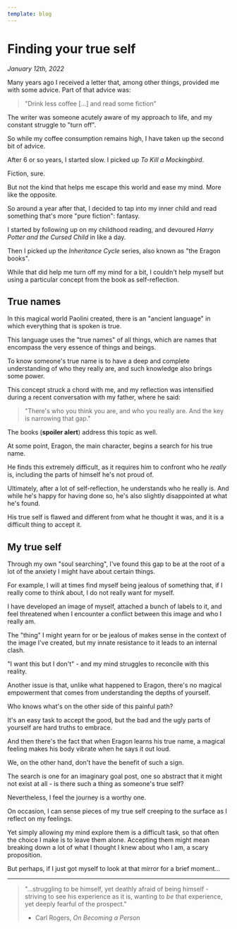 ```yaml
---
template: blog
---
```


# Finding your true self

_January 12th, 2022_

Many years ago I received a letter that, among other things, provided me with some advice. Part of that advice was:

<blockquote>

"Drink less coffee [...] and read some fiction"

</blockquote>

The writer was someone acutely aware of my approach to life, and my constant struggle to "turn off".

So while my coffee consumption remains high, I have taken up the second bit of advice.

After 6 or so years, I started slow. I picked up _To Kill a Mockingbird_.

Fiction, sure.

But not the kind that helps me escape this world and ease my mind. More like the opposite.

So around a year after that, I decided to tap into my inner child and read something that's more "pure fiction": fantasy.

I started by following up on my childhood reading, and devoured _Harry Potter and the Cursed Child_ in like a day.

Then I picked up the _Inheritance Cycle_ series, also known as "the Eragon books".

While that did help me turn off my mind for a bit, I couldn't help myself but using a particular concept from the book as self-reflection.

## True names

In this magical world Paolini created, there is an "ancient language" in which everything that is spoken is true.

This language uses the "true names" of all things, which are names that encompass the very essence of things and beings.

To know someone's true name is to have a deep and complete understanding of who they really are, and such knowledge also brings some power.

This concept struck a chord with me, and my reflection was intensified during a recent conversation with my father, where he said:

<blockquote>

"There's who you think you are, and who you really are. And the key is narrowing that gap."

</blockquote>

The books (**spoiler alert**) address this topic as well.

At some point, Eragon, the main character, begins a search for his true name.

He finds this extremely difficult, as it requires him to confront who he _really_ is, including the parts of himself he's not proud of.

Ultimately, after a lot of self-reflection, he understands who he really is. And while he's happy for having done so, he's also slightly disappointed at what he's found.

His true self is flawed and different from what he thought it was, and it is a difficult thing to accept it.

## My true self

Through my own "soul searching", I've found this gap to be at the root of a lot of the anxiety I might have about certain things.

For example, I will at times find myself being jealous of something that, if I really come to think about, I do not really want for myself.

I have developed an image of myself, attached a bunch of labels to it, and feel threatened when I encounter a conflict between this image and who I really am.

The "thing" I might yearn for or be jealous of makes sense in the context of the image I've created, but my innate resistance to it leads to an internal clash.

"I want this but I don't" - and my mind struggles to reconcile with this reality.

Another issue is that, unlike what happened to Eragon, there's no magical empowerment that comes from understanding the depths of yourself.

Who knows what's on the other side of this painful path?

It's an easy task to accept the good, but the bad and the ugly parts of yourself are hard truths to embrace.

And then there's the fact that when Eragon learns his true name, a magical feeling makes his body vibrate when he says it out loud.

We, on the other hand, don't have the benefit of such a sign.

The search is one for an imaginary goal post, one so abstract that it might not exist at all - is there such a thing as someone's true self?

Nevertheless, I feel the journey is a worthy one.

On occasion, I can sense pieces of my true self creeping to the surface as I reflect on my feelings.

Yet simply allowing my mind explore them is a difficult task, so that often the choice I make is to leave them alone. Accepting them might mean breaking down a lot of what I thought I knew about who I am, a scary proposition.

But perhaps, if I just got myself to look at that mirror for a brief moment...

---

<blockquote>

"...struggling to be himself, yet deathly afraid of being himself - striving to see his experience as it is, wanting to _be_ that experience, yet deeply fearful of the prospect."

- Carl Rogers, _On Becoming a Person_

</blockquote>

